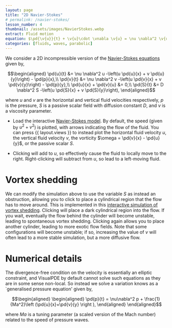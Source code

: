 ```yaml
---
layout: page
title: "2D Navier-Stokes"
# permalink: /navier-stokes/
lesson_number: 4
thumbnail: /assets/images/NavierStokes.webp
extract: Fluid motion
equation: $\pd{\v{u}}{t} + \v{u}\cdot \vnabla \v{u} = \nu \nabla^2 \v{u} - \vnabla p$, $\vnabla \cdot \v{u} = 0$
categories: [fluids, waves, parabolic]
---
```



We consider a 2D incompressible version of the [Navier-Stokes equations](https://en.wikipedia.org/wiki/Navier%E2%80%93Stokes_equations) given by,

$$\begin{aligned}
      \pd{u}{t} &= \nu \nabla^2 u -\left(u  \pd{u}{x} + v  \pd{u}{y}\right) -  \pd{p}{x},\\
      \pd{v}{t} &= \nu \nabla^2 v -\left(u  \pd{v}{x} + v  \pd{v}{y}\right) -  \pd{p}{y},\\
     \pd{u}{x} + \pd{v}{u} &= 0,\\
      \pd{S}{t} &= D \nabla^2 S -\left(u  \pd{S}{x} + v  \pd{S}{y}\right),
    \end{aligned}$$
    
where $u$ and $v$ are the horizontal and vertical fluid velocities respectively, $p$ is the pressure, $S$ is a passive scalar field with diffusion constant $D$, and $\nu$ is a viscosity parameter.

* Load the interactive [Navier-Stokes model](/sim/?preset=NavierStokes). By default, the speed (given by $u^2+v^2$) is plotted, with arrows indicating the flow of the fluid. You can press {{ layout.views }} to instead plot the horizontal fluid velocity $u$, the vertical fluid velocity $v$, the vorticity $\omega = \pd{v}{x} - \pd{u}{y}$, or the passive scalar $S$.

* Clicking will add to $u$, so effectively cause the fluid to locally move to the right. Right-clicking will subtract from $u$, so lead to a left-moving fluid. 

# Vortex shedding

We can modify the simulation above to use the variable $S$ as instead an obstruction, allowing you to click to place a cylindrical region that the flow has to move around. This is implemented in this [interactive simulation of vortex shedding](/sim/?preset=NavierStokesFlowCylinder). Clicking will place a dark cylindrical region into the flow. If you wait, eventually the flow behind the cylinder will become unstable, leading to spontaneous vortex shedding. Clicking again allows you to place another cylinder, leading to more exotic flow fields. Note that some configurations will become unstable; if so, increasing the value of $\nu$ will often lead to a more stable simulation, but a more diffusive flow.


# Numerical details

The divergence-free condition on the velocity is essentially an elliptic constraint, and VisualPDE by default cannot solve such equations as they are in some sense non-local. So instead we solve a variation knows as a `generalised pressure equation' given by,

$$\begin{aligned}
\begin{aligned}
     \pd{p}{t} = \nu\nabla^2 p + \frac{1}{Ma^2}\left (\pd{u}{x}+\pd{v}{y} \right ),    \end{aligned}
    \end{aligned}$$

where $Ma$ is a tuning parameter (a scaled version of the Mach number) related to the speed of pressure waves.


